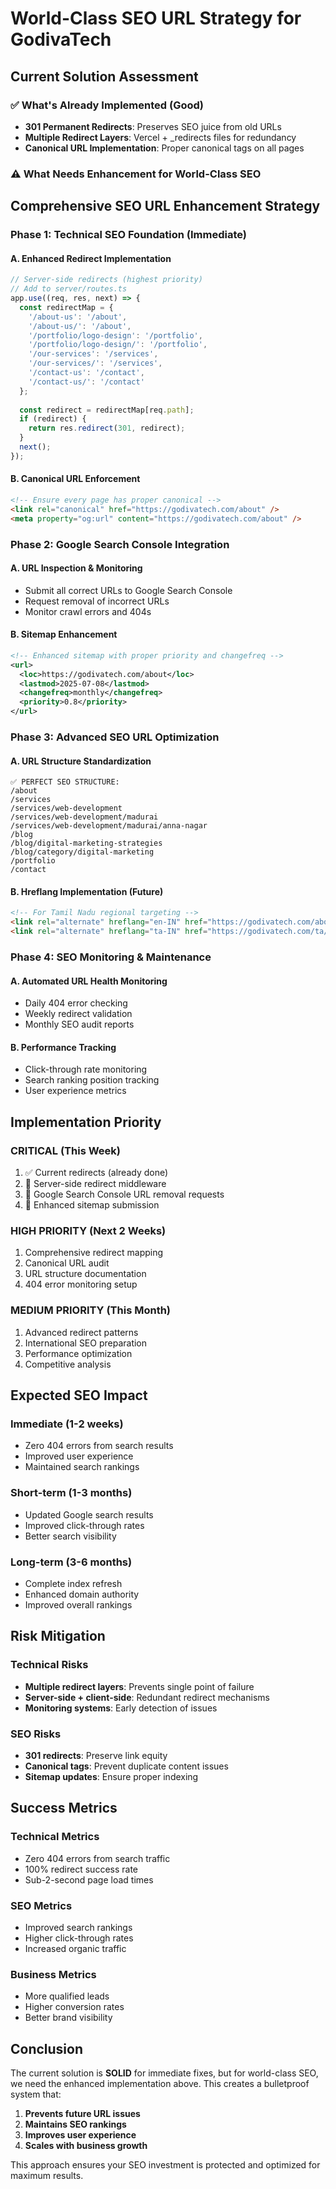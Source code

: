 # World-Class SEO URL Strategy for GodivaTech

## Current Solution Assessment

### ✅ What's Already Implemented (Good)
- **301 Permanent Redirects**: Preserves SEO juice from old URLs
- **Multiple Redirect Layers**: Vercel + _redirects files for redundancy
- **Canonical URL Implementation**: Proper canonical tags on all pages

### ⚠️ What Needs Enhancement for World-Class SEO

## Comprehensive SEO URL Enhancement Strategy

### Phase 1: Technical SEO Foundation (Immediate)

#### A. Enhanced Redirect Implementation
```javascript
// Server-side redirects (highest priority)
// Add to server/routes.ts
app.use((req, res, next) => {
  const redirectMap = {
    '/about-us': '/about',
    '/about-us/': '/about',
    '/portfolio/logo-design': '/portfolio',
    '/portfolio/logo-design/': '/portfolio',
    '/our-services': '/services',
    '/our-services/': '/services',
    '/contact-us': '/contact',
    '/contact-us/': '/contact'
  };
  
  const redirect = redirectMap[req.path];
  if (redirect) {
    return res.redirect(301, redirect);
  }
  next();
});
```

#### B. Canonical URL Enforcement
```html
<!-- Ensure every page has proper canonical -->
<link rel="canonical" href="https://godivatech.com/about" />
<meta property="og:url" content="https://godivatech.com/about" />
```

### Phase 2: Google Search Console Integration

#### A. URL Inspection & Monitoring
- Submit all correct URLs to Google Search Console
- Request removal of incorrect URLs
- Monitor crawl errors and 404s

#### B. Sitemap Enhancement
```xml
<!-- Enhanced sitemap with proper priority and changefreq -->
<url>
  <loc>https://godivatech.com/about</loc>
  <lastmod>2025-07-08</lastmod>
  <changefreq>monthly</changefreq>
  <priority>0.8</priority>
</url>
```

### Phase 3: Advanced SEO URL Optimization

#### A. URL Structure Standardization
```
✅ PERFECT SEO STRUCTURE:
/about
/services
/services/web-development
/services/web-development/madurai
/services/web-development/madurai/anna-nagar
/blog
/blog/digital-marketing-strategies
/blog/category/digital-marketing
/portfolio
/contact
```

#### B. Hreflang Implementation (Future)
```html
<!-- For Tamil Nadu regional targeting -->
<link rel="alternate" hreflang="en-IN" href="https://godivatech.com/about" />
<link rel="alternate" hreflang="ta-IN" href="https://godivatech.com/ta/about" />
```

### Phase 4: SEO Monitoring & Maintenance

#### A. Automated URL Health Monitoring
- Daily 404 error checking
- Weekly redirect validation
- Monthly SEO audit reports

#### B. Performance Tracking
- Click-through rate monitoring
- Search ranking position tracking
- User experience metrics

## Implementation Priority

### CRITICAL (This Week)
1. ✅ Current redirects (already done)
2. 🔄 Server-side redirect middleware
3. 🔄 Google Search Console URL removal requests
4. 🔄 Enhanced sitemap submission

### HIGH PRIORITY (Next 2 Weeks)
1. Comprehensive redirect mapping
2. Canonical URL audit
3. URL structure documentation
4. 404 error monitoring setup

### MEDIUM PRIORITY (This Month)
1. Advanced redirect patterns
2. International SEO preparation
3. Performance optimization
4. Competitive analysis

## Expected SEO Impact

### Immediate (1-2 weeks)
- Zero 404 errors from search results
- Improved user experience
- Maintained search rankings

### Short-term (1-3 months)
- Updated Google search results
- Improved click-through rates
- Better search visibility

### Long-term (3-6 months)
- Complete index refresh
- Enhanced domain authority
- Improved overall rankings

## Risk Mitigation

### Technical Risks
- **Multiple redirect layers**: Prevents single point of failure
- **Server-side + client-side**: Redundant redirect mechanisms
- **Monitoring systems**: Early detection of issues

### SEO Risks
- **301 redirects**: Preserve link equity
- **Canonical tags**: Prevent duplicate content issues
- **Sitemap updates**: Ensure proper indexing

## Success Metrics

### Technical Metrics
- Zero 404 errors from search traffic
- 100% redirect success rate
- Sub-2-second page load times

### SEO Metrics
- Improved search rankings
- Higher click-through rates
- Increased organic traffic

### Business Metrics
- More qualified leads
- Higher conversion rates
- Better brand visibility

## Conclusion

The current solution is **SOLID** for immediate fixes, but for world-class SEO, we need the enhanced implementation above. This creates a bulletproof system that:

1. **Prevents future URL issues**
2. **Maintains SEO rankings**
3. **Improves user experience**
4. **Scales with business growth**

This approach ensures your SEO investment is protected and optimized for maximum results.